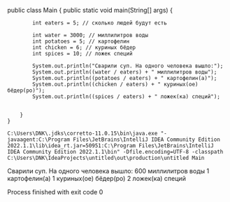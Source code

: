 public class Main {
        public static void main(String[] args) {

            int eaters = 5; // сколько людей будут есть

            int water = 3000; // миллилитров воды
            int potatoes = 5; // картофелин
            int chicken = 6; // куриных бёдер
            int spices = 10; // ложек специй

            System.out.println("Сварили суп. На одного человека вышло:");
            System.out.println((water / eaters) + " миллилитров воды");
            System.out.println((potatoes / eaters) + " картофелин(а)");
            System.out.println((chicken / eaters) + " куриных(ое) бёдер(ро)");
            System.out.println((spices / eaters) + " ложек(ка) специй");


        }
    }

    C:\Users\DNK\.jdks\corretto-11.0.15\bin\java.exe "-javaagent:C:\Program Files\JetBrains\IntelliJ IDEA Community Edition 2022.1.1\lib\idea_rt.jar=50951:C:\Program Files\JetBrains\IntelliJ IDEA Community Edition 2022.1.1\bin" -Dfile.encoding=UTF-8 -classpath C:\Users\DNK\IdeaProjects\untitled\out\production\untitled Main
Сварили суп. На одного человека вышло:
600 миллилитров воды
1 картофелин(а)
1 куриных(ое) бёдер(ро)
2 ложек(ка) специй

Process finished with exit code 0
